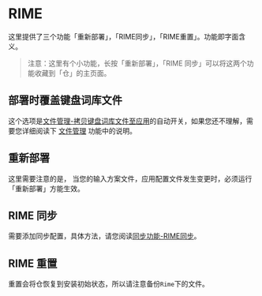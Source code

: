 # RIME

这里提供了三个功能「重新部署」，「RIME同步」，「RIME重置」。功能即字面含义。

> 注意：这里有个小功能，长按「重新部署」，「RIME 同步」可以将这两个功能收藏到「仓」的主页面。

## 部署时覆盖键盘词库文件

这个选项是[文件管理-拷贝键盘词库文件至应用](FilesManager.html)的自动开关，如果您还不理解，需要您详细阅读下 [文件管理](FilesManager.html) 功能中的说明。

## 重新部署

这里需要注意的是， 当您的输入方案文件，应用配置文件发生变更时，必须运行「重新部署」方能生效。

## RIME 同步

需要添加同步配置，具体方法，请您阅读[同步功能-RIME同步](Sync.html#rime-同步)。

## RIME 重置

重置会将仓恢复到安装初始状态，所以请注意备份`Rime`下的文件。